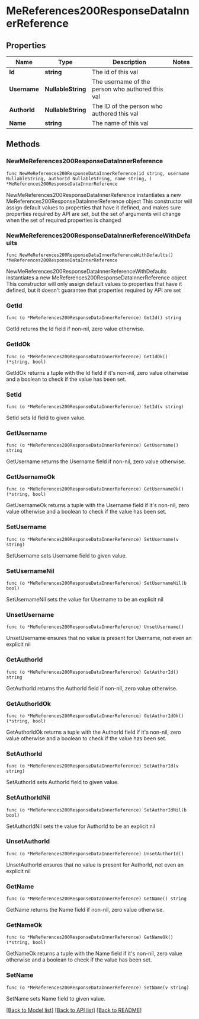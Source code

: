 # MeReferences200ResponseDataInnerReference

## Properties

Name | Type | Description | Notes
------------ | ------------- | ------------- | -------------
**Id** | **string** | The id of this val | 
**Username** | **NullableString** | The username of the person who authored this val | 
**AuthorId** | **NullableString** | The ID of the person who authored this val | 
**Name** | **string** | The name of this val | 

## Methods

### NewMeReferences200ResponseDataInnerReference

`func NewMeReferences200ResponseDataInnerReference(id string, username NullableString, authorId NullableString, name string, ) *MeReferences200ResponseDataInnerReference`

NewMeReferences200ResponseDataInnerReference instantiates a new MeReferences200ResponseDataInnerReference object
This constructor will assign default values to properties that have it defined,
and makes sure properties required by API are set, but the set of arguments
will change when the set of required properties is changed

### NewMeReferences200ResponseDataInnerReferenceWithDefaults

`func NewMeReferences200ResponseDataInnerReferenceWithDefaults() *MeReferences200ResponseDataInnerReference`

NewMeReferences200ResponseDataInnerReferenceWithDefaults instantiates a new MeReferences200ResponseDataInnerReference object
This constructor will only assign default values to properties that have it defined,
but it doesn't guarantee that properties required by API are set

### GetId

`func (o *MeReferences200ResponseDataInnerReference) GetId() string`

GetId returns the Id field if non-nil, zero value otherwise.

### GetIdOk

`func (o *MeReferences200ResponseDataInnerReference) GetIdOk() (*string, bool)`

GetIdOk returns a tuple with the Id field if it's non-nil, zero value otherwise
and a boolean to check if the value has been set.

### SetId

`func (o *MeReferences200ResponseDataInnerReference) SetId(v string)`

SetId sets Id field to given value.


### GetUsername

`func (o *MeReferences200ResponseDataInnerReference) GetUsername() string`

GetUsername returns the Username field if non-nil, zero value otherwise.

### GetUsernameOk

`func (o *MeReferences200ResponseDataInnerReference) GetUsernameOk() (*string, bool)`

GetUsernameOk returns a tuple with the Username field if it's non-nil, zero value otherwise
and a boolean to check if the value has been set.

### SetUsername

`func (o *MeReferences200ResponseDataInnerReference) SetUsername(v string)`

SetUsername sets Username field to given value.


### SetUsernameNil

`func (o *MeReferences200ResponseDataInnerReference) SetUsernameNil(b bool)`

 SetUsernameNil sets the value for Username to be an explicit nil

### UnsetUsername
`func (o *MeReferences200ResponseDataInnerReference) UnsetUsername()`

UnsetUsername ensures that no value is present for Username, not even an explicit nil
### GetAuthorId

`func (o *MeReferences200ResponseDataInnerReference) GetAuthorId() string`

GetAuthorId returns the AuthorId field if non-nil, zero value otherwise.

### GetAuthorIdOk

`func (o *MeReferences200ResponseDataInnerReference) GetAuthorIdOk() (*string, bool)`

GetAuthorIdOk returns a tuple with the AuthorId field if it's non-nil, zero value otherwise
and a boolean to check if the value has been set.

### SetAuthorId

`func (o *MeReferences200ResponseDataInnerReference) SetAuthorId(v string)`

SetAuthorId sets AuthorId field to given value.


### SetAuthorIdNil

`func (o *MeReferences200ResponseDataInnerReference) SetAuthorIdNil(b bool)`

 SetAuthorIdNil sets the value for AuthorId to be an explicit nil

### UnsetAuthorId
`func (o *MeReferences200ResponseDataInnerReference) UnsetAuthorId()`

UnsetAuthorId ensures that no value is present for AuthorId, not even an explicit nil
### GetName

`func (o *MeReferences200ResponseDataInnerReference) GetName() string`

GetName returns the Name field if non-nil, zero value otherwise.

### GetNameOk

`func (o *MeReferences200ResponseDataInnerReference) GetNameOk() (*string, bool)`

GetNameOk returns a tuple with the Name field if it's non-nil, zero value otherwise
and a boolean to check if the value has been set.

### SetName

`func (o *MeReferences200ResponseDataInnerReference) SetName(v string)`

SetName sets Name field to given value.



[[Back to Model list]](../README.md#documentation-for-models) [[Back to API list]](../README.md#documentation-for-api-endpoints) [[Back to README]](../README.md)


